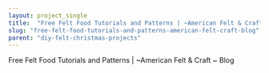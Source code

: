 ```yaml
---
layout: project_single
title:  "Free Felt Food Tutorials and Patterns | ~American Felt & Craft ~ Blog"
slug: "free-felt-food-tutorials-and-patterns-american-felt-craft-blog"
parent: "diy-felt-christmas-projects"
---
```

Free Felt Food Tutorials and Patterns | ~American Felt & Craft ~ Blog